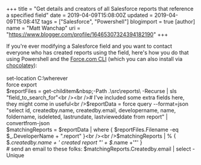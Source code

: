 +++
title = "Get details and creators of all Salesforce reports that reference a specified field"
date = 2019-04-09T15:08:00Z
updated = 2019-04-09T15:08:41Z
tags = ["Salesforce", "Powershell"]
blogimport = true 
[author]
	name = "Matt Wanchap"
	uri = "https://www.blogger.com/profile/16465307324394182190"
+++

If you're ever modifying a Salesforce field and you want to contact everyone who has created reports using the field, here's how you do that using Powershell and the <a href="https://force-cli.heroku.com/" target="_blank">Force.com CLI</a>&nbsp;(which you can also install via <a href="https://chocolatey.org/packages/force-cli" target="_blank">chocolatey</a>):<br /><br />set-location C:\wherever<br />force export<br />$reportFiles = get-childitem&nbsp;-Path .\src\reports\ -Recurse | sls "field_to_search_for"<br /><br /># I've included some extra fields here, they might come in useful<br />$reportData = force query --format=json "select id, createdby.name, createdby.email, developername, name, foldername, isdeleted, lastrundate, lastvieweddate from report" | convertfrom-json<br />$matchingReports = $reportData | where { $reportFiles.Filename -eq $_.DeveloperName + ".report" }<br /><br />$matchingReports | % { $_.createdby.name + ' created report "' + $_.name +'"' }<br /># send an email to these folks: $matchingReports.Createdby.email | select -Unique
